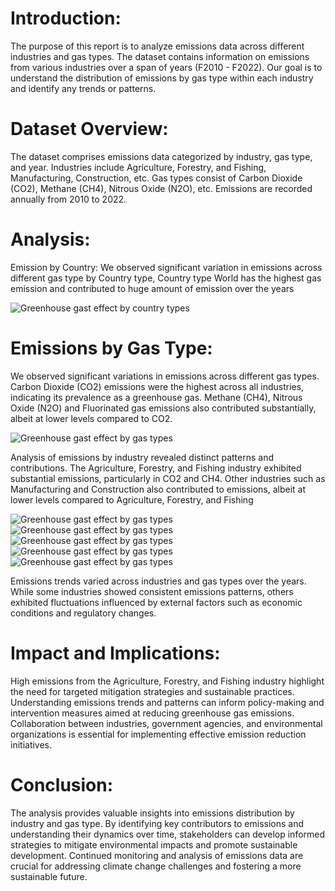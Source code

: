 # Introduction:
The purpose of this report is to analyze emissions data across different industries and gas types. The dataset contains information on emissions from various industries over a span of years (F2010 - F2022). Our goal is to understand the distribution of emissions by gas type within each industry and identify any trends or patterns.

# Dataset Overview:

The dataset comprises emissions data categorized by industry, gas type, and year.
Industries include Agriculture, Forestry, and Fishing, Manufacturing, Construction, etc.
Gas types consist of Carbon Dioxide (CO2), Methane (CH4), Nitrous Oxide (N2O), etc.
Emissions are recorded annually from 2010 to 2022.

# Analysis:

Emission by Country:
We observed significant variation in emissions across different gas type by Country type, Country type World  has the highest gas emission and contributed to huge amount of emission over the years 

![Greenhouse gast effect by country types](/assets/img/lineplot.png)

# Emissions by Gas Type:

We observed significant variations in emissions across different gas types.
Carbon Dioxide (CO2) emissions were the highest across all industries, indicating its prevalence as a greenhouse gas.
Methane (CH4), Nitrous Oxide (N2O) and Fluorinated gas emissions also contributed substantially, albeit at lower levels compared to CO2.

![Greenhouse gast effect by gas types](/assets/img/piechat.png)

Analysis of emissions by industry revealed distinct patterns and contributions.
The Agriculture, Forestry, and Fishing industry exhibited substantial emissions, particularly in CO2 and CH4.
Other industries such as Manufacturing and Construction also contributed to emissions, albeit at lower levels compared to Agriculture, Forestry, and Fishing

![Greenhouse gast effect by gas types](/assets/img/construction.png)
![Greenhouse gast effect by gas types](/assets/img/electric.png)
![Greenhouse gast effect by gas types](/assets/img/manufacturing.png)
![Greenhouse gast effect by gas types](/assets/img/mining.png)
![Greenhouse gast effect by gas types](/assets/img/transport.png)

Emissions trends varied across industries and gas types over the years.
While some industries showed consistent emissions patterns, others exhibited fluctuations influenced by external factors such as economic conditions and regulatory changes.

# Impact and Implications:

High emissions from the Agriculture, Forestry, and Fishing industry highlight the need for targeted mitigation strategies and sustainable practices.
Understanding emissions trends and patterns can inform policy-making and intervention measures aimed at reducing greenhouse gas emissions.
Collaboration between industries, government agencies, and environmental organizations is essential for implementing effective emission reduction initiatives.

# Conclusion:
The analysis provides valuable insights into emissions distribution by industry and gas type. By identifying key contributors to emissions and understanding their dynamics over time, stakeholders can develop informed strategies to mitigate environmental impacts and promote sustainable development. Continued monitoring and analysis of emissions data are crucial for addressing climate change challenges and fostering a more sustainable future.




